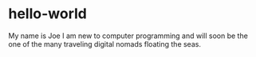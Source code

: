 # hello-world 
My name is Joe I am new to computer programming and will soon be the one of the many traveling digital nomads floating the seas.
